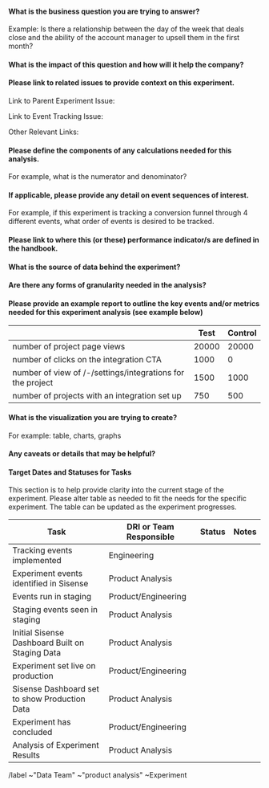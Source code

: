 <!---
This issue is for experiments that require analysis from the Product Analysis team
---->

#### What is the business question you are trying to answer?

Example: Is there a relationship between the day of the week that deals close and the ability of the account manager to upsell them in the first month?

#### What is the impact of this question and how will it help the company?


#### Please link to related issues to provide context on this experiment.

Link to Parent Experiment Issue:

Link to Event Tracking Issue:

Other Relevant Links: 

#### Please define the components of any calculations needed for this analysis.

For example, what is the numerator and denominator?

#### If applicable, please provide any detail on event sequences of interest.

For example, if this experiment is tracking a conversion funnel through 4 different events, what order of events is desired to be tracked.

#### Please link to where this (or these) performance indicator/s are defined in the handbook. 


#### What is the source of data behind the experiment?


#### Are there any forms of granularity needed in the analysis?


#### Please provide an example report to outline the key events and/or metrics needed for this experiment analysis (see example below)

|                                                             | Test    | Control |      
|-------------------------------------------------------------|---------|---------|
| number of project page views                                | 20000   | 20000   |
| number of clicks on the integration CTA                     | 1000    | 0       |
| number of view of /-/settings/integrations for the project  | 1500    | 1000    |
| number of projects with an integration set up               | 750     | 500     | 


#### What is the visualization you are trying to create?

For example: table, charts, graphs

#### Any caveats or details that may be helpful?


#### Target Dates and Statuses for Tasks

This section is to help provide clarity into the current stage of the experiment. Please alter table as needed to fit the needs for the specific experiment. The table can be updated as the experiment progresses.

| Task | DRI or Team Responsible | Status | Notes |
| ------ | ------ | ------ | ------ |
|Tracking events implemented|Engineering| 
|Experiment events identified in Sisense|Product Analysis|
|Events run in staging|Product/Engineering|
|Staging events seen in staging|Product Analysis|
|Initial Sisense Dashboard Built on Staging Data|Product Analysis|
|Experiment set live on production|Product/Engineering|
|Sisense Dashboard set to show Production Data|Product Analysis|
|Experiment has concluded|Product/Engineering|
|Analysis of Experiment Results|Product Analysis|


 /label ~"Data Team" ~"product analysis" ~Experiment

